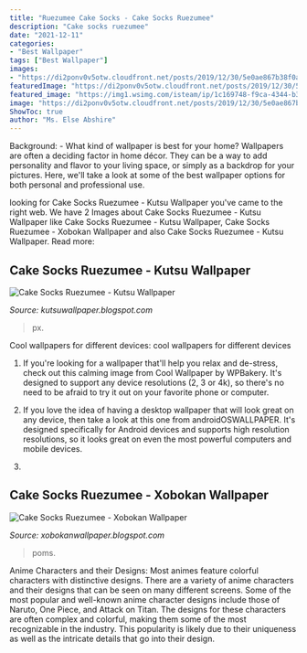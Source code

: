```yaml
---
title: "Ruezumee Cake Socks - Cake Socks Ruezumee"
description: "Cake socks ruezumee"
date: "2021-12-11"
categories:
- "Best Wallpaper"
tags: ["Best Wallpaper"]
images:
- "https://di2ponv0v5otw.cloudfront.net/posts/2019/12/30/5e0ae867b38f0a439bcbca7f/m_5e0ae870318740e60a5ea9a1.jpeg"
featuredImage: "https://di2ponv0v5otw.cloudfront.net/posts/2019/12/30/5e0ae867b38f0a439bcbca7f/m_5e0ae870318740e60a5ea9a1.jpeg"
featured_image: "https://img1.wsimg.com/isteam/ip/1c169748-f9ca-4344-b31f-fc9b72f840bd/ols/20201120_173927.jpg/:/rs=h:1000,cg:true,m"
image: "https://di2ponv0v5otw.cloudfront.net/posts/2019/12/30/5e0ae867b38f0a439bcbca7f/m_5e0ae870318740e60a5ea9a1.jpeg"
ShowToc: true
author: "Ms. Else Abshire"
---
```



Background: - What kind of wallpaper is best for your home?
Wallpapers are often a deciding factor in home décor. They can be a way to add personality and flavor to your living space, or simply as a backdrop for your pictures. Here, we'll take a look at some of the best wallpaper options for both personal and professional use.

	

		
looking for Cake Socks Ruezumee - Kutsu Wallpaper you've came to the right web. We have 2 Images about Cake Socks Ruezumee - Kutsu Wallpaper like Cake Socks Ruezumee - Kutsu Wallpaper, Cake Socks Ruezumee - Xobokan Wallpaper and also Cake Socks Ruezumee - Kutsu Wallpaper. Read more:
		
    
## Cake Socks Ruezumee - Kutsu Wallpaper

<img loading=lazy src="https://img1.wsimg.com/isteam/ip/1c169748-f9ca-4344-b31f-fc9b72f840bd/ols/20201120_173927.jpg/:/rs=h:1000,cg:true,m" onerror="this.onerror=null;this.src='https://tse1.mm.bing.net/th?id=OIP.BJsTZPGuLt2JQXw7Rnmv3gHaEm&amp;pid=15.1';" alt="Cake Socks Ruezumee - Kutsu Wallpaper">

_Source: kutsuwallpaper.blogspot.com_

>px. 

	

Cool wallpapers for different devices:
cool wallpapers for different devices 

1. If you're looking for a wallpaper that'll help you relax and de-stress, check out this calming image from Cool Wallpaper by WPBakery. It's designed to support any device resolutions (2, 3 or 4k), so there's no need to be afraid to try it out on your favorite phone or computer.

2. If you love the idea of having a desktop wallpaper that will look great on any device, then take a look at this one from androidOSWALLPAPER. It's designed specifically for Android devices and supports high resolution resolutions, so it looks great on even the most powerful computers and mobile devices.

3.

    
## Cake Socks Ruezumee - Xobokan Wallpaper

<img loading=lazy src="https://di2ponv0v5otw.cloudfront.net/posts/2019/12/30/5e0ae867b38f0a439bcbca7f/m_5e0ae870318740e60a5ea9a1.jpeg" onerror="this.onerror=null;this.src='https://tse4.mm.bing.net/th?id=OIP.BuD5tLQ1LWXaD9kEeL1FzQHaHa&amp;pid=15.1';" alt="Cake Socks Ruezumee - Xobokan Wallpaper">

_Source: xobokanwallpaper.blogspot.com_

>poms. 

	

Anime Characters and their Designs: Most animes feature colorful characters with distinctive designs.
There are a variety of anime characters and their designs that can be seen on many different screens. Some of the most popular and well-known anime character designs include those of Naruto, One Piece, and Attack on Titan. The designs for these characters are often complex and colorful, making them some of the most recognizable in the industry. This popularity is likely due to their uniqueness as well as the intricate details that go into their design.

